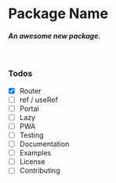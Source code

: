 # **Package Name**

#### _An awesome new package._

<br />

### Todos

- [x] Router
- [ ] ref / useRef
- [ ] Portal
- [ ] Lazy
- [ ] PWA
- [ ] Testing
- [ ] Documentation
- [ ] Examples
- [ ] License
- [ ] Contributing
